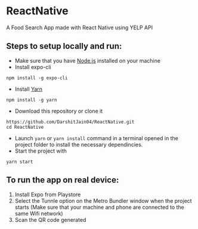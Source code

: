 # ReactNative

A Food Search App made with React Native using YELP API

## Steps to setup locally and run:
- Make sure that you have [Node.js](https://nodejs.org/en/download/) installed on your machine
- Install expo-cli
```
npm install -g expo-cli
```
- Install [Yarn](https://classic.yarnpkg.com/en/docs/install#windows-stable)
```
npm install -g yarn
```
- Download this repository or clone it
```
https://github.com/DarshitJain04/ReactNative.git
cd ReactNative
```
- Launch `yarn` or `yarn install` command in a terminal opened in the project folder to install the necessary dependincies.
- Start the project with
```
yarn start
```

## To run the app on real device: 
1. Install Expo from Playstore
2. Select the Tunnle option on the Metro Bundler window when the project starts
(Make sure that your machine and phone are connected to the same Wifi network)
3. Scan the QR code generated
